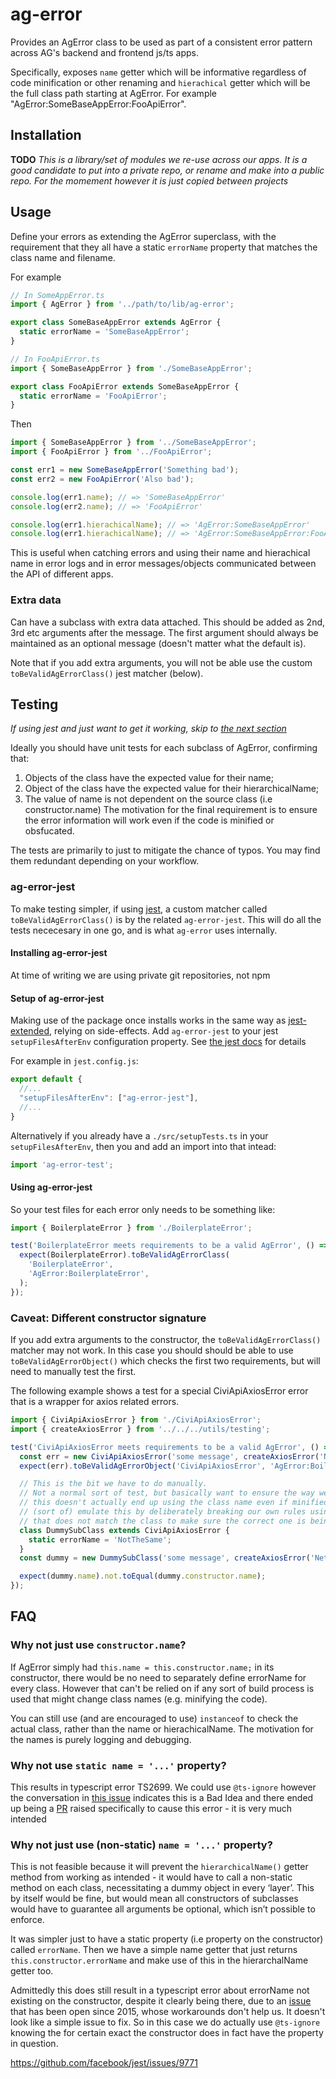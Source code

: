 # ag-error

Provides an AgError class to be used as part of a consistent error pattern
across AG's backend and frontend js/ts apps.

Specifically, exposes `name` getter which will be informative regardless of code
minification or other renaming and `hierachical` getter which will be the full
class path starting at AgError. For example
"AgError:SomeBaseAppError:FooApiError".

## Installation

**TODO**
*This is a library/set of modules we re-use across our apps. It is a good*
*candidate to put into a private repo, or rename and make into a public repo.*
*For the momement however it is just copied between projects*

## Usage

Define your errors as extending the AgError superclass, with the requirement
that they all have a static `errorName` property that matches the class name
and filename.

For example

```ts
// In SomeAppError.ts
import { AgError } from '../path/to/lib/ag-error';

export class SomeBaseAppError extends AgError {
  static errorName = 'SomeBaseAppError';
}

// In FooApiError.ts
import { SomeBaseAppError } from './SomeBaseAppError';

export class FooApiError extends SomeBaseAppError {
  static errorName = 'FooApiError';
}
```

Then

```ts
import { SomeBaseAppError } from '../SomeBaseAppError';
import { FooApiError } from '../FooApiError';

const err1 = new SomeBaseAppError('Something bad');
const err2 = new FooApiError('Also bad');

console.log(err1.name); // => 'SomeBaseAppError'
console.log(err2.name); // => 'FooApiError'

console.log(err1.hierachicalName); // => 'AgError:SomeBaseAppError'
console.log(err1.hierachicalName); // => 'AgError:SomeBaseAppError:FooApiError'
```

This is useful when catching errors and using their name and hierachical name
in error logs and in error messages/objects communicated between the API of
different apps.

### Extra data

Can have a subclass with extra data attached. This should be added as 2nd, 3rd
etc arguments after the message. The first argument should always be maintained
as an optional message (doesn't matter what the default is).

Note that if you add extra arguments, you will not be able use the custom
`toBeValidAgErrorClass()` jest matcher (below).

## Testing

*If using jest and just want to get it working, skip to [the next section](#ag-error-jest)*

Ideally you should have unit tests for each subclass of AgError, confirming
that:

1. Objects of the class have the expected value for their name;
2. Object of the class have the expected value for their hierarchicalName;
3. The value of name is not dependent on the source class (i.e constructor.name)
   The motivation for the final requirement is to ensure the error information
   will work even if the code is minified or obsfucated.

The tests are primarily to just to mitigate the chance of typos. You may find
them redundant depending on your workflow.

### ag-error-jest

To make testing simpler, if using [jest](https://jestjs.io/), a custom matcher
called `toBeValidAgErrorClass()` is by the related `ag-error-jest`. This will do
all the tests nececesary in one go, and is what `ag-error` uses internally.

#### Installing ag-error-jest

At time of writing we are using private git repositories, not npm

#### Setup of ag-error-jest

Making use of the package once installs works in the same way as
[jest-extended](https://github.com/jest-community/jest-extended), relying on
side-effects. Add `ag-error-jest` to your jest `setupFilesAfterEnv`
configuration property. See [the jest
docs](https://jestjs.io/docs/configuration) for details

For example in `jest.config.js`:

```js
export default {
  //...
  "setupFilesAfterEnv": ["ag-error-jest"],
  //...
}
```

Alternatively if you already have a `./src/setupTests.ts` in your
`setupFilesAfterEnv`, then you and add an import into that intead:

```ts
import 'ag-error-test';
```

#### Using ag-error-jest

So your test files for each error only needs to be something like:

```ts
import { BoilerplateError } from './BoilerplateError';

test('BoilerplateError meets requirements to be a valid AgError', () => {
  expect(BoilerplateError).toBeValidAgErrorClass(
    'BoilerplateError',
    'AgError:BoilerplateError',
  );
});
```

### Caveat: Different constructor signature

If you add extra arguments to the constructor, the `toBeValidAgErrorClass()`
matcher may not work. In this case you should should be able to use
`toBeValidAgErrorObject()` which checks the first two requirements, but will
need to manually test the first.

The following example shows a test for a special CiviApiAxiosError error that is
a wrapper for axios related errors.

```ts
import { CiviApiAxiosError } from './CiviApiAxiosError';
import { createAxiosError } from '../../../utils/testing';

test('CiviApiAxiosError meets requirements to be a valid AgError', () => {
  const err = new CiviApiAxiosError('some message', createAxiosError('Network Error', {}, null, {}, null));
  expect(err).toBeValidAgErrorObject('CiviApiAxiosError', 'AgError:BoilerplateError:CiviApiError:CiviApiAxiosError');

  // This is the bit we have to do manually.
  // Not a normal sort of test, but basically want to ensure the way we've done
  // this doesn't actually end up using the class name even if minified. We can
  // (sort of) emulate this by deliberately breaking our own rules using a name
  // that does not match the class to make sure the correct one is being used.
  class DummySubClass extends CiviApiAxiosError {
    static errorName = 'NotTheSame';
  }
  const dummy = new DummySubClass('some message', createAxiosError('Network Error', {}, null, {}, null));

  expect(dummy.name).not.toEqual(dummy.constructor.name);
});
```

## FAQ

### Why not just use `constructor.name`?

If AgError simply had `this.name = this.constructor.name;` in its constructor,
there would be no need to separately define errorName for every class. However
that can't be relied on if any sort of build process is used that might change
class names (e.g. minifying the code).

You can still use (and are encouraged to use) `instanceof` to check the actual
class, rather than the name or hierachicalName. The motivation for the names
is purely logging and debugging.

### Why not use `static name = '...'` property?

This results in typescript error TS2699. We could use `@ts-ignore` however the
conversation in [this issue](https://github.com/microsoft/TypeScript/issues/442)
indicates this is a Bad Idea and there ended up being a
[PR](https://github.com/microsoft/TypeScript/pull/12065) raised specifically to
cause this error - it is very much intended

### Why not just use (non-static) `name = '...'` property?

This is not feasible because it will prevent the `hierarchicalName()` getter
method from working as intended - it would have to call a non-static method on
each class, necessitating a dummy object in every ‘layer’. This by itself would
be fine, but would mean all constructors of subclasses would have to guarantee
all arguments be optional, which isn’t possible to enforce.

It was simpler just to have a static property (i.e property on the constructor)
called `errorName`. Then we have a simple name getter that just returns
`this.constructor.errorName` and make use of this in the hierarchalName getter
too.

Admittedly this does still result in a typescript error about errorName not
existing on the constructor, despite it clearly being there, due to an
[issue](https://github.com/Microsoft/TypeScript/issues/3841) that has been open
since 2015, whose workarounds don't help us. It doesn't look like a simple issue
to fix. So in this case we do actually use `@ts-ignore` knowing the for certain
exact the constructor does in fact have the property in question.

<https://github.com/facebook/jest/issues/9771>
